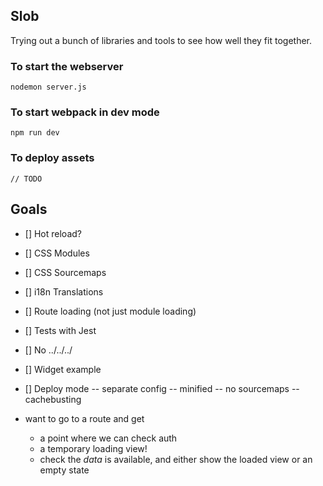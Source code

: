 ## Slob

Trying out a bunch of libraries and tools to see how well they fit together.

### To start the webserver

```
nodemon server.js
```

### To start webpack in dev mode

```
npm run dev
```

### To deploy assets

```
// TODO
```


## Goals

- [] Hot reload?
- [] CSS Modules
- [] CSS Sourcemaps
- [] i18n Translations
- [] Route loading (not just module loading)
- [] Tests with Jest
- [] No ../../../
- [] Widget example
- [] Deploy mode
 -- separate config
 -- minified
 -- no sourcemaps
 -- cachebusting

- want to go to a route and get
  - a point where we can check auth
  - a temporary loading view!
  - check the _data_ is available, and either show the loaded view or an empty state

